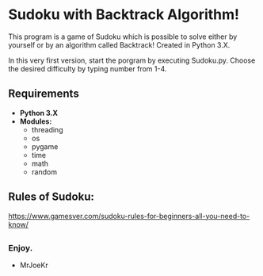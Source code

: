 # Sudoku with Backtrack Algorithm!
This program is a game of Sudoku which is possible to solve either by yourself or by an algorithm called Backtrack!
Created in Python 3.X.

In this very first version, start the porgram by executing Sudoku.py. Choose the desired difficulty by typing number from 1-4.

## Requirements
  - **Python 3.X**
  - **Modules:**
    - threading
    - os
    - pygame
    - time
    - math
    - random

## Rules of Sudoku:
https://www.gamesver.com/sudoku-rules-for-beginners-all-you-need-to-know/
##
### Enjoy.
  - MrJoeKr

